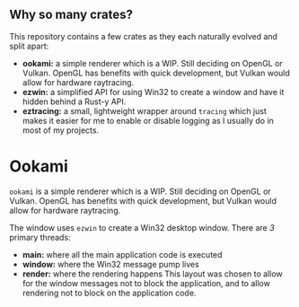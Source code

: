 ## Why so many crates?

This repository contains a few crates as they each naturally evolved and split apart:
* **ookami:** a simple renderer which is a WIP. Still deciding on OpenGL or Vulkan. OpenGL has benefits with quick development, but Vulkan would allow for hardware raytracing.
* **ezwin:** a simplified API for using Win32 to create a window and have it hidden behind a Rust-y API.
* **eztracing:** a small, lightweight wrapper around `tracing` which just makes it easier for me to enable or disable logging as I usually do in most of my projects.

# Ookami

`ookami` is a simple renderer which is a WIP. Still deciding on OpenGL or Vulkan. OpenGL has benefits with quick development, but Vulkan would allow for hardware raytracing.

The window uses `ezwin` to create a Win32 desktop window. There are *3* primary threads:
* **main:** where all the main application code is executed
* **window:** where the Win32 message pump lives
* **render:** where the rendering happens
This layout was chosen to allow for the window messages not to block the application, and to allow rendering not to block on the application code.